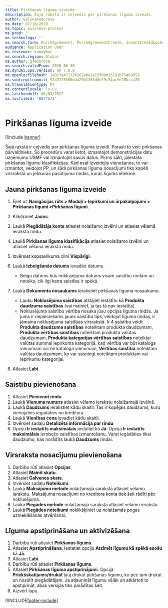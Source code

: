 ```yaml
---
title: Pirkšanas līguma izveide
description: Šajā rakstā ir ceļvedis par pirkšanas līguma izveidi.
author: GalynaFedorova
ms.date: 07/18/2019
ms.topic: business-process
ms.prod: ''
ms.technology: ''
ms.search.form: PurchAgreement, PurchAgreementCreate, InventItemIdLookupSimple, AgreementConfirmRunForm, PurchAgreementHistory
audience: Application User
ms.reviewer: kamaybac
ms.search.region: Global
ms.author: gfedorova
ms.search.validFrom: 2016-06-30
ms.dyn365.ops.version: AX 7.0.0
ms.openlocfilehash: 108c3a47132b262ebe2e15f00d26191b75469959
ms.sourcegitcommit: 52b7225350daa29b1263d8e29c54ac9e20bcca70
ms.translationtype: MT
ms.contentlocale: lv-LV
ms.lasthandoff: 06/03/2022
ms.locfileid: "8877571"
---
```

# <a name="create-a-purchase-agreement"></a>Pirkšanas līguma izveide

[!include [banner](../../includes/banner.md)]

Šajā rakstā ir ceļvedis par pirkšanas līguma izveidi. Parasti to veic pirkšanas pārvaldnieks. Šo procedūru varat lietot, izmantojot demonstrācijas datu uzņēmumu USMF vai izmantojot savus datus. Pirms sākt, jāiestata pirkšanas līgumu klasifikācijas. Kad esat izveidojis vienošanos, to var izmantot, veidojot PP, un šādi pirkšanas līguma nosacījumi tiks kopēti virsrakstā un jebkurās pasūtījuma rindās, kuras līgums ietekmē.


## <a name="create-a-new-purchase-agreement"></a>Jauna pirkšanas līguma izveide
1. Ejiet uz **Navigācijas rūts > Moduļi > Iepirkumi un ārpakalpojumi > Pirkšanas līgumi >Pirkšanas līgumi**.
2. Klikšķiniet **Jauns**.
3. Laukā **Piegādātāja konts** atlasiet nolaižamo izvēlni un atlasiet vēlamā ieraksta rindu.
4. Laukā **Pirkšanas līguma klasifikācija** atlasiet nolaižamo izvēlni un atlasiet vēlamā ieraksta rindu.
5. Izvērsiet kopsavilkuma cilni **Vispārīgi**.
6. Laukā **Izbeigšanās datums** ievadiet datumu.

    - Beigu datums būs noklusējuma datums visām saistību rindām un noteiks, cik ilgi katra saistība ir spēkā.  

7. Laukā **Dokumenta nosaukums** ierakstiet pirkšanas līguma nosaukumu.

    - Lauku **Noklusējuma saistības** atstājiet iestatītu kā **Produkta daudzuma saistības** (vai mainiet, ja tas tā nav iestatīts).  
    - Noklusējuma saistību vērtība nosaka jūsu opcijas līguma rindās. Ja jums ir nepieciešams jauns saistību tips, veidojot līguma rindas, ir jāmaina noklusējuma saistības virsrakstā. Ir 4 saistību veidi: **Produkta daudzuma saistības** noteiktam produkta daudzumam, **Produkta vērtības saistības** noteiktam produkta valūtas daudzumam, **Produkta kategorijas vērtības saistības** noteiktai valūtas summai iepirkuma kategorijā, kad vērtība var būt kataloga vienumam vai ne kataloga vienumam, **Vērtības saistība** noteiktam valūtas daudzumam, ko var sasniegt noteiktam produktam vai iepirkumu kategorijai.  

8. Atlasiet **Labi**.

## <a name="add-a-commitment"></a>Saistību pievienošana
1. Atlasiet **Pievienot rindu**.
2. Laukā **Vienuma numurs** atlasiet vēlamo ierakstu nolaižamajā izvēlnē.
3. Laukā **Daudzums** ierakstiet kādu skaitli. Tas ir kopējais daudzums, kuru vienojāties iegādāties no kreditora.  
4. Laukā **Vienības cena** ievadiet kādu skaitli.
5. Izvērsiet sadaļu **Detalizēta informācija par rindu**.
6. Opciju **Ir iestatīts maksimālais** iestatiet kā **Jā**. Opcija **Ir iestatīts maksimālais** ierobežo saistības izmantošanu. Varat iegādāties tikai daudzumu, kas norādīts laukā **Daudzums** rindai.  

## <a name="add-header-conditions"></a>Virsraksta nosacījumu pievienošana
1. Darbību rūtī atlasiet **Opcijas**.
2. Atlasiet **Mainīt skatu**.
3. Atlasiet **Galvenes skats**.
4. Izvērsiet sadaļu **Noteikumi**.
5. Laukā **Maksājumu metode** nolaižamajā sarakstā atlasiet vēlamo ierakstu. Maksājuma nosacījumi no kreditora konta tiek šeit rādīti pēc noklusējuma.  
6. Laukā **Piegādes metode** nolaižamajā sarakstā atlasiet vēlamo ierakstu.
7. Laukā **Piegādes noteikumi** noklikšķiniet uz nolaižamās pogas uzmeklēšanas atvēršanai.

## <a name="confirm-and-activate-the-agreement"></a>Līguma apstiprināšana un aktivizēšana
1. Darbību rūtī atlasiet **Pirkšanas līgums**.
2. Atlasiet **Apstiprināšana**. Iestatiet opciju **Atzīmēt līgumu kā spēkā esošu** kā **Jā**.  
3. Atlasiet **Labi**.
4. Darbību rūtī atlasiet **Pirkšanas līgums**.
5. Atlasiet **Pirkšanas līguma apstiprinājumi**. Opcija **Priekšskatījums/drukāt** ļauj drukāt pirkšanas līgumu, ko pēc tam drukāt un nosūtīt piegādātājam. Ja atjaunināt līgumu vēlāk un atkārtoti to apstiprināt, abas versijas tiks parādītas šeit.  
6. Aizvērt lapu.



[!INCLUDE[footer-include](../../../includes/footer-banner.md)]